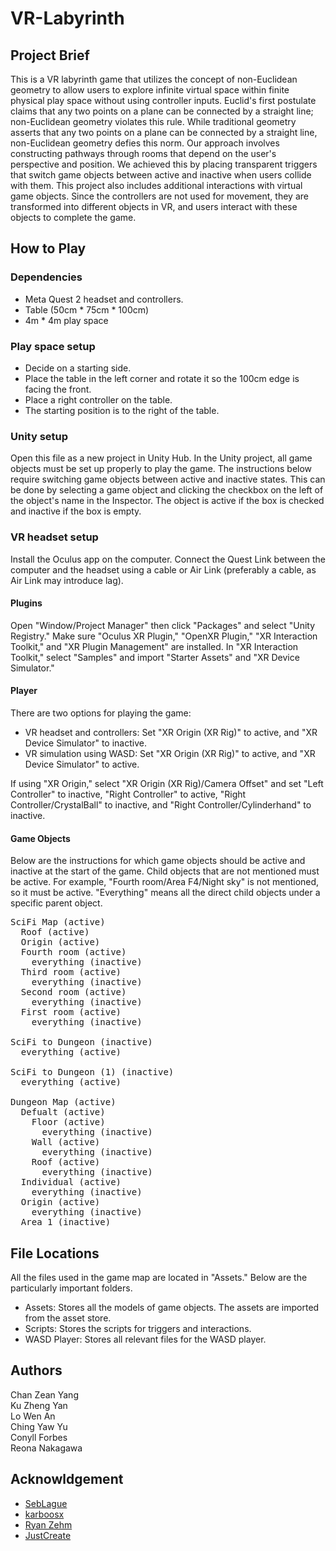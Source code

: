 # VR-Labyrinth

## Project Brief

This is a VR labyrinth game that utilizes the concept of non-Euclidean geometry to allow users to explore infinite virtual space within finite physical play space without using controller inputs. Euclid's first postulate claims that any two points on a plane can be connected by a straight line; non-Euclidean geometry violates this rule. While traditional geometry asserts that any two points on a plane can be connected by a straight line, non-Euclidean geometry defies this norm. Our approach involves constructing pathways through rooms that depend on the user's perspective and position. We achieved this by placing transparent triggers that switch game objects between active and inactive when users collide with them. This project also includes additional interactions with virtual game objects. Since the controllers are not used for movement, they are transformed into different objects in VR, and users interact with these objects to complete the game.

## How to Play

### Dependencies

* Meta Quest 2 headset and controllers.
* Table (50cm * 75cm * 100cm)
* 4m * 4m play space

### Play space setup

* Decide on a starting side.
* Place the table in the left corner and rotate it so the 100cm edge is facing the front.
* Place a right controller on the table.
* The starting position is to the right of the table.

### Unity setup

Open this file as a new project in Unity Hub. In the Unity project, all game objects must be set up properly to play the game. The instructions below require switching game objects between active and inactive states. This can be done by selecting a game object and clicking the checkbox on the left of the object's name in the Inspector. The object is active if the box is checked and inactive if the box is empty.

### VR headset setup

Install the Oculus app on the computer. Connect the Quest Link between the computer and the headset using a cable or Air Link (preferably a cable, as Air Link may introduce lag).

#### Plugins

Open "Window/Project Manager" then click "Packages" and select "Unity Registry." Make sure "Oculus XR Plugin," "OpenXR Plugin," "XR Interaction Toolkit," and "XR Plugin Management" are installed. In "XR Interaction Toolkit," select "Samples" and import "Starter Assets" and "XR Device Simulator."

#### Player

There are two options for playing the game:

* VR headset and controllers: Set "XR Origin (XR Rig)" to active, and "XR Device Simulator" to inactive.
* VR simulation using WASD: Set "XR Origin (XR Rig)" to active, and "XR Device Simulator" to active.

If using "XR Origin," select "XR Origin (XR Rig)/Camera Offset" and set "Left Controller" to inactive, "Right Controller" to active, "Right Controller/CrystalBall" to inactive, and "Right Controller/Cylinderhand" to inactive. 

#### Game Objects

Below are the instructions for which game objects should be active and inactive at the start of the game. Child objects that are not mentioned must be active. For example, "Fourth room/Area F4/Night sky" is not mentioned, so it must be active. "Everything" means all the direct child objects under a specific parent object.


<pre>
SciFi Map (active)
  Roof (active)
  Origin (active)
  Fourth room (active)
    everything (inactive)
  Third room (active) 
    everything (inactive) 
  Second room (active) 
    everything (inactive) 
  First room (active) 
    everything (inactive) 
  
SciFi to Dungeon (inactive) 
  everything (active)
  
SciFi to Dungeon (1) (inactive) 
  everything (active) 
  
Dungeon Map (active) 
  Defualt (active) 
    Floor (active)
      everything (inactive)
    Wall (active) 
      everything (inactive)
    Roof (active)
      everything (inactive)
  Individual (active)
    everything (inactive)
  Origin (active)
    everything (inactive)
  Area 1 (inactive)
</pre>

## File Locations

All the files used in the game map are located in "Assets." Below are the particularly important folders.

* Assets: Stores all the models of game objects. The assets are imported from the asset store.
* Scripts: Stores the scripts for triggers and interactions.
* WASD Player: Stores all relevant files for the WASD player.

## Authors

Chan Zean Yang <br />
Ku Zheng Yan <br />
Lo Wen An <br />
Ching Yaw Yu <br />
Conyll Forbes <br />
Reona Nakagawa <br />

## Acknowldgement 

* [SebLague](https://github.com/SebLague/Portals)
* [karboosx](https://assetstore.unity.com/packages/3d/environments/sci-fi/sci-fi-styled-modular-pack-82913#description)
* [Ryan Zehm](https://assetstore.unity.com/packages/3d/environments/landscapes/stylized-earth-94673)
* [JustCreate](https://assetstore.unity.com/packages/3d/environments/dungeons/low-poly-dungeons-lite-177937#publisher)

  
  
  
    
  
    
    
    
